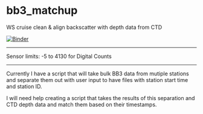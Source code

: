 # bb3_matchup
WS cruise clean &amp; align backscatter with depth data from CTD

[![Binder](https://mybinder.org/badge_logo.svg)](https://mybinder.org/v2/gh/USF-IMARS/bb3_matchup/main)

------------------------------------------------------------------------------------------

Sensor limits: -5 to 4130 for Digital Counts

------------------------------------------------------------------------------------------

Currently I have a script that will take bulk BB3 data from mutiple stations and separate them out with user input to have files with station start time and station ID.

I will need help creating a script that takes the results of this separation and CTD depth data and match them based on their timestamps.

